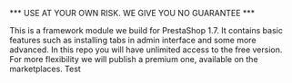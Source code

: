 *** USE AT YOUR OWN RISK. WE GIVE YOU NO GUARANTEE ***

This is a framework module we build for PrestaShop 1.7.
It contains basic features such as installing tabs in admin interface and some more advanced.
In this repo you will have unlimited access to the free version.
For more flexibility we will publish a premium one, available on the marketplaces.
Test
